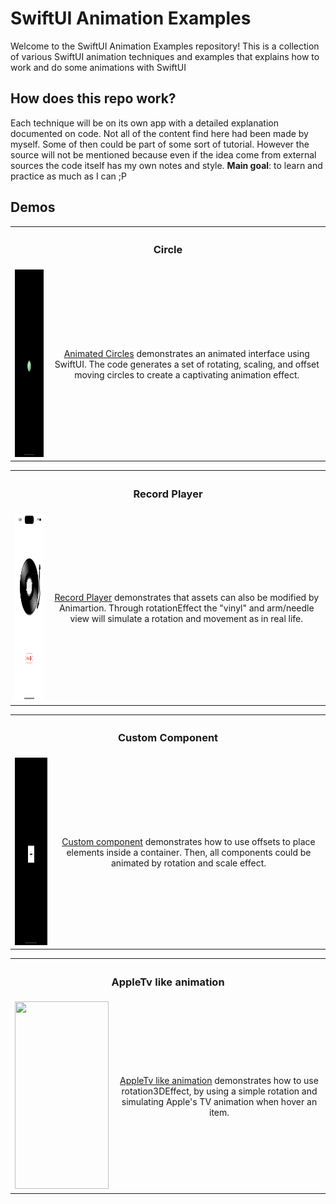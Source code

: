 # SwiftUI Animation Examples
Welcome to the SwiftUI Animation Examples repository! This is a collection of various SwiftUI animation techniques and examples that explains how to work and do some animations with SwiftUI 

## How does this repo work?

Each technique will be on its own app with a detailed explanation documented on code. Not all of the content find here had been made by myself. Some of then could be part of some sort of tutorial. However the source will not be mentioned because even if the idea come from external sources the code itself has my own notes and style. **Main goal**: to learn and practice as much as I can ;P

## Demos

<table>
    <tr>
        <th colspan="2"><h3>Circle</h3></th>
    </tr>
    <tr>
        <td><img src="https://github.com/rodri2d2/learning-swift-animations/blob/main/DEMOS/Circles.gif" width="150" height="300" /></td>
        <td style="text-align:center;">
             <a href="https://github.com/rodri2d2/learning-swift-animations/tree/main/AnimatingCircles">Animated Circles</a> demonstrates an animated interface using SwiftUI. The code generates a set of rotating, scaling, and offset moving circles to create a captivating animation effect.
        </td>
    </tr>
</table>


<table>
    <tr>
        <th colspan="2"><h3>Record Player</h3></th>
    </tr>
    <tr>
        <td><img src="https://github.com/rodri2d2/learning-swift-animations/blob/main/DEMOS/recordPlaye.gif" width="150" height="300" /></td>
        <td style="text-align:center;">
             <a href="https://github.com/rodri2d2/learning-swift-animations/tree/main/RecordPlayer">Record Player</a> demonstrates that assets can also be modified by Animartion. Through rotationEffect the "vinyl" and arm/needle view will simulate a rotation and movement as in real life.
    </tr>
</table>

<table>
    <tr>
        <th colspan="2"><h3>Custom Component</h3></th>
    </tr>
    <tr>
        <td><img src="https://github.com/rodri2d2/learning-swift-animations/blob/main/DEMOS/CustomComponent.gif" width="150" height="300" /></td>
        <td style="text-align:center;">
             <a href="https://github.com/rodri2d2/learning-swift-animations/tree/main/CustomComponent">Custom component</a> demonstrates how to use offsets to place elements inside a container. Then, all components could be animated by rotation and scale effect.
    </tr>
</table>

<table>
    <tr>
        <th colspan="2"><h3>AppleTv like animation</h3></th>
    </tr>
    <tr>
        <td><img src="https://github.com/rodri2d2/learning-swift-animations/blob/main/DEMOS/AppleTVLikeAnimetion.gif" width="150" height="300" /></td>
        <td style="text-align:center;">
             <a href="https://github.com/rodri2d2/learning-swift-animations/tree/main/AppleTVLikeAnimation">AppleTv like animation</a> demonstrates how to use rotation3DEffect, by using a simple rotation and simulating Apple's TV animation when hover an item.
    </tr>
</table>
